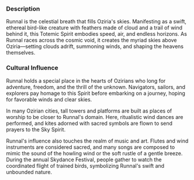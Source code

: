 ### Description

Runnal is the celestial breath that fills Oziria's skies. Manifesting as a swift, ethereal bird-like creature with feathers made of cloud and a trail of wind behind it, this Totemic Spirit embodies speed, air, and endless horizons. As Runnal races across the cosmic void, it creates the myriad skies above Oziria—setting clouds adrift, summoning winds, and shaping the heavens themselves.

### Cultural Influence

Runnal holds a special place in the hearts of Ozirians who long for adventure, freedom, and the thrill of the unknown. Navigators, sailors, and explorers pay homage to this Spirit before embarking on a journey, hoping for favorable winds and clear skies.

In many Ozirian cities, tall towers and platforms are built as places of worship to be closer to Runnal's domain. Here, ritualistic wind dances are performed, and kites adorned with sacred symbols are flown to send prayers to the Sky Spirit.

Runnal's influence also touches the realm of music and art. Flutes and wind instruments are considered sacred, and many songs are composed to mimic the sound of the howling wind or the soft rustle of a gentle breeze. During the annual Skydance Festival, people gather to watch the coordinated flight of trained birds, symbolizing Runnal's swift and unbounded nature.